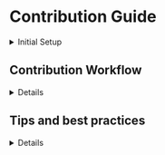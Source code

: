 # Contribution Guide


<details>
<summary>Initial Setup</summary>

I have tested this on Linux, though it should work on Windows and Mac as well. For Windows 10, working with the [Windows Linux Subsystem](https://docs.microsoft.com/en-us/windows/wsl/install-win10) works really well, so I suggest you install e.g. **Ubuntu 18.04** on your Windows machine.

I suggest installing [miniconda3](https://docs.conda.io/en/latest/miniconda.html) via the provided bash script. It is a very good package manager that comes with Python and allows the creation of environments. This is *not really* necessary, but some of the commands below assume you have `conda` installed on your system.

#### Install prerequisites

This website is based on Jupyter-book, which lets you create a static website out of Markdown files and Jupyter notebooks. The Jupyter notebooks here use the Octave kernel. The webpage creation is done with ruby. So first, we need to install these prerequisites with `apt-get` and `conda`:

Install octave, jupyter and optionally jupyterlab:

```bash
sudo apt-get install octave
conda install jupyter jupyterlab
```


#### Install MOxUnit

For some Matlab exercises, unit tests are provided. This page teaches Matlab but uses Octave under the hood. Because the unit testing frameworks of Matlab and Octave are not
compatible to each other, we have to use a free unit testing framework that works with both Matlab and Octave, namely MOxUnit

```bash
git clone https://github.com/MOxUnit/MOxUnit
cd MOxUnit
make install
cd ..
```

#### Clone this repository to your local machine

 ```bash
 git clone https://github.com/joergbrech/Modellbildung-und-Simulation
 cd Modellbildung-und-Simulation
 ```
 
Now install the python requirements:

```bash
pip install -r requirements.txt
```

</details>

## Contribution Workflow

<details>
In this section, it is assumed that you are in the root directory of your clone of this repository, i.e. in `Modellbildung-und-Simulation`.

#### Create a feature branch
 
 * Switch to the master branch and fetch the latest changes from this repository
 ```bash
 git checkout master
 git pull
 ```
 * Create a new branch and switch to it
 ```bash
 git checkout -b my-awesome-new-page
 ```
 
#### Create or modify content

 * Navigate into the `content` subdirectory of the repository and create some markdown files and jupyter notebooks.
 ```bash
 cd content
 jupyter-lab .
 ```
 Jupyter-lab (or jupyter-notebook) runs in the browser. If your browser does not start automatically, you might have to copy the url from the command line output to your favorite browser. 
 * Create new Markdown files or jupyter notebooks or edit the ones that are already there. Check the [wiki](https://github.com/joergbrech/Modellbildung-und-Simulation/wiki) for writing conventions *(in German)*.
 * Most likely, these are the only places where changes need to be made. For more sophisticated changes, checkout the [jupyter-book documentation](https://jupyterbook.org/start/overview.html) and the [demo notebook](https://jupyterbook.org/intro.html).
 * Back in the root directory, run
 ```bash
 jupyter-book toc from-project -e .ipynb -e .md -f jb-book content/ > content/_toc.yml
 ```
 to automatically generate the table of contents based on the page titles. Then run
 ```bash
 jupyter-book build content/
 ```
 to convert the Jupyter notebooks and markdown files and copy the results to the `content/_build` directory. **Make sure this command executes without warnings.**
 
#### Review your changes and push them upstream
 
 * Checkout the generated html files in `content/_build/html`.
 * Stage and commit your changes:
 ```bash
 git add .
 git commit -m "added another really awesome page"
 ```

 * Push your changes to this repository to publish the changes. If your newly created branch `my-awesome-new-page` only exists locally, you need to associate a new upstream branch to your local copy.
 ```bash
 git push -u origin HEAD
 ```
 This only needs to be done once per branch. Afterwards,
 ```bash
 git push
 ```
 suffices.
 * Once you are fully satisfied with the changes, go to Github and create a Pull-Request from your branch.

#### Review the final result online

This repository uses Circle CI to build a demo site with each `git push`. This way you can see the effect that your commits will have on the website, even before your changes are merged into the master branch.
To view the demo site, click on *"Details"* next to the check *"ci/circleci:html_demo artifact"*.

![PR Status](./docs/media/pr_status.png)

If the book generation failed for some reason, there will be a red cross instead of a green check mark. You can click on the red cross to see what went wrong.

</details>

## Tips and best practices

<details>
Hereafter we will list our tips and best practices to keep a consistent look to this book. If something is listed below we should stick to using this format or we should adapt the new format to every occurrence. This list will not represent every feature of Jupyter Book. If something isn't listed it can be found in the [documentation](https://jupyterbook.org/intro.html).

#### Embedding images

Images can be embedded with the following code block. All lines starting with a `:` are optional but help with formatting the book.
````
```{image} images/image.png
:alt: Name of image
:width: 800px
:align: center
```
````
This format also accepts internet links to images instead of `path/to/image.png`.

#### Licensing of images

When using licensed images we have to credit this. It is obligatory to mention information based on the [TULLU-Rule](https://open-educational-resources.de/oer-tullu-regel/). 
Here is our scheme for license information and an example from our Book. These code block are placed below the embedded image.
```
<div style="text-align: right"> "Title (if available)", <a href="Link to author (if available)" >Author</a>, <a href="Link to license type" >[License (incl. version)]</a> via <a href="Link to original" >Place of origin</a></div> <br>
```
```
<div style="text-align: right"> "Bremsvorgang", <a href="https://commons.wikimedia.org/wiki/User:Stefan-Xp" >Stefan-Xp</a>, <a href="https://creativecommons.org/licenses/by-sa/3.0/legalcode" >[CC BY-SA 3.0]</a> via <a href="https://commons.wikimedia.org/wiki/File:Bremsvorgang.svg" >Wikimedia Commons</a></div> <br>
```

#### Special content boxes and admonitions

Jupyter Book has a convenient way to mark special content like tips or warnings.
We are using three different styles of these boxes, one for admonitions, one for tips and one for warnings. They are formatted like this:
````
```{admonition} Hinweis
Dies ist ein Hinweis.
```
````
````
```{admonition} Tipp
:class: tip

Dies ist ein Tipp.
```
````
````
```{admonition} Achtung
:class: warning

Dies ist eine Warnung.
```
````

</details>
